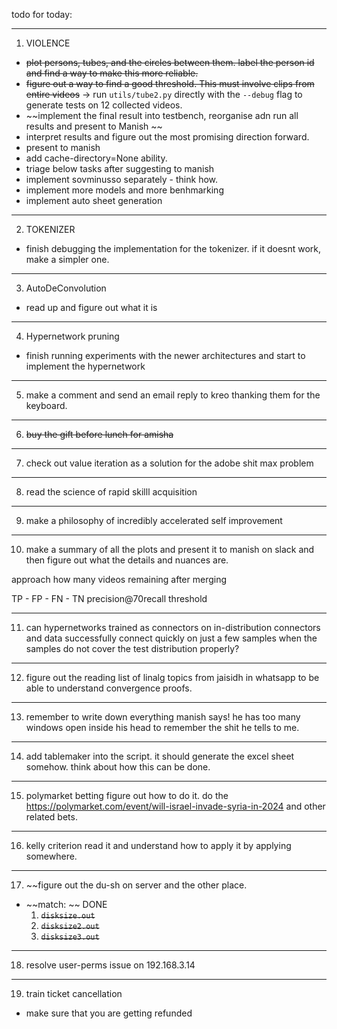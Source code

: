 
todo for today:

-------------------------------------
 1. VIOLENCE
- ~~plot persons, tubes, and the circles between them. label the person id and find a way to make this more reliable.~~
- ~~figure out a way to find a good threshold. This must involve clips from entire videos~~ -> <span class='red'>run `utils/tube2.py` directly with the `--debug` flag to generate tests on 12 collected videos.</span>
- ~~implement the final result into testbench, reorganise adn run all results and present to Manish ~~
- interpret results and figure out the most promising direction forward.
- present to manish
- add cache-directory=None ability.
- triage below tasks after suggesting to manish
- implement sovminusso separately - think how.
- implement more models and more benhmarking
- implement auto sheet generation

-------------------------------------
2. TOKENIZER
- finish debugging the implementation for the tokenizer. if it doesnt work, make a simpler one.

-------------------------------------
3. AutoDeConvolution
- read up and figure out what it is

-------------------------------------
4. Hypernetwork pruning
-  finish running experiments with the newer architectures and start to implement the hypernetwork

-------------------------------------
5. make a comment and send an email reply to kreo thanking them for the keyboard.

-------------------------------------
6. ~~buy the gift before lunch for amisha~~

-------------------------------------
7. check out value iteration as a solution for the adobe shit max problem

-------------------------------------
8. read the science of rapid skilll acquisition

-------------------------------------
9. make a philosophy of incredibly accelerated self improvement

-------------------------------------
10. make a summary of all the plots and present it to manish on slack and then figure out what the details and nuances are.

approach
how many videos
remaining after merging

TP - FP - FN - TN
precision@70recall
threshold



-------------------------------------
11. can hypernetworks trained as connectors on in-distribution connectors and data successfully connect quickly on just a few samples when the samples do not cover the test distribution properly?


-------------------------------------
12. figure out the reading list of linalg topics from jaisidh in whatsapp to be able to understand convergence proofs.

-------------------------------------
13. remember to write down everything manish says! he has too many windows open inside his head to remember the shit he tells to me.


-------------------------------------
14. add tablemaker into the script. it should generate the excel sheet somehow. think about how this can be done.


-------------------------------------
15. polymarket betting figure out how to do it. do the https://polymarket.com/event/will-israel-invade-syria-in-2024 and other related bets.

-------------------------------------
16. kelly criterion
read it and understand how to apply it by applying somewhere.



-------------------------------------
17. ~~figure out the du-sh on server and the other place.
- ~~match: ~~ <span class='red'> DONE </span>
	1. ~~`disksize.out`~~
	2. ~~`disksize2.out`~~
	3. ~~`disksize3.out`~~


-------------------------------------
18. resolve user-perms issue on 192.168.3.14


-------------------------------------
19. train ticket cancellation
- make sure that you are getting refunded


































































































